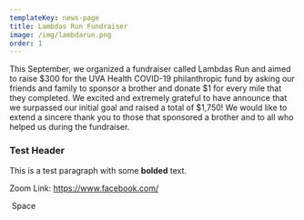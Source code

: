 ```yaml
---
templateKey: news-page
title: Lambdas Run Fundraiser
image: /img/lambdarun.png
order: 1
---
```

This September, we organized a fundraiser called Lambdas Run and aimed to raise $300 for the UVA Health COVID-19 philanthropic fund by asking our friends and family to sponsor a brother and donate $1 for every mile that they completed. We excited and extremely grateful to have announce that we surpassed our initial goal and raised a total of $1,750! We would like to extend a sincere thank you to those that sponsored a brother and to all who helped us during the fundraiser.

### Test Header

This is a test paragraph with some **bolded** text.

Zoom Link: <https://www.facebook.com/>

&nbsp;Space